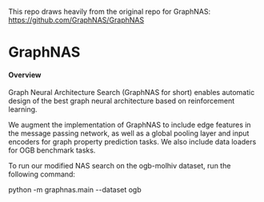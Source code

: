 This repo draws heavily from the original repo for GraphNAS: https://github.com/GraphNAS/GraphNAS

# GraphNAS

#### Overview
Graph Neural Architecture Search (GraphNAS for short) enables automatic design of the best graph neural architecture 
based on reinforcement learning. 

We augment the implementation of GraphNAS to include edge features in the message passing network, as well as a global pooling layer and input encoders for graph property prediction tasks. We also include data loaders for OGB benchmark tasks.

To run our modified NAS search on the ogb-molhiv dataset, run the following command:

  python -m graphnas.main --dataset ogb
